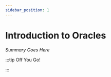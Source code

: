 ```yaml
---
sidebar_position: 1
---
```


# Introduction to Oracles

_Summary Goes Here_

:::tip Off You Go!

<QuestButton text="Happy Questing" link='' />

:::

